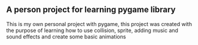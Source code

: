 ## A person project for learning pygame library ##

This is my own personal project with pygame, this project was created with the purpose of learning how to use collision, sprite, adding music and sound effects and create some basic animations
